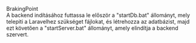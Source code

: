 BrakingPoint
<br>
A backend indításához futtassa le először a "startDb.bat" állományt, mely telepiti a Laravelhez szükséget fájlokat, és létrehozza az adatbázist, majd ezt követően a "startServer.bat" állományt, amely elindítja a backend szervert.
